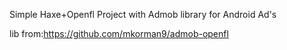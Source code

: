 Simple Haxe+Openfl Project with Admob library for Android Ad's

lib from:https://github.com/mkorman9/admob-openfl 